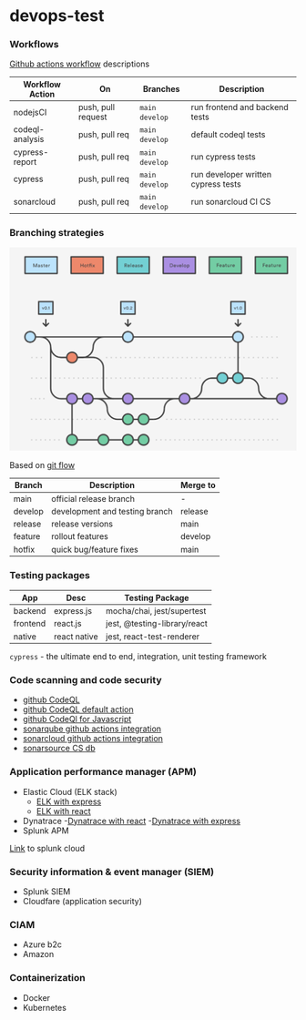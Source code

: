 # devops-test

### Workflows

[Github actions workflow](https://docs.github.com/en/actions/reference/workflow-syntax-for-github-actions#onpushpull_requestpaths) descriptions

| Workflow Action | On                 | Branches         | Description                         |
| --------------- | ------------------ | ---------------- | ----------------------------------- |
| nodejsCI        | push, pull request | `main` `develop` | run frontend and backend tests      |
| codeql-analysis | push, pull req     | `main` `develop` | default codeql tests                |
| cypress-report  | push, pull req     | `main` `develop` | run cypress tests                   |
| cypress         | push, pull req     | `main` `develop` | run developer written cypress tests |
| sonarcloud      | push, pull req     | `main` `develop` | run sonarcloud CI CS                |

### Branching strategies

![GitFlow](assets/Screen%20Shot%202021-05-18%20at%209.51.04%20AM.png)

Based on [git flow](https://www.atlassian.com/git/tutorials/comparing-workflows/gitflow-workflow)

| Branch  | Description                    | Merge to |
| ------- | ------------------------------ | -------- |
| main    | official release branch        | -        |
| develop | development and testing branch | release  |
| release | release versions               | main     |
| feature | rollout features               | develop  |
| hotfix  | quick bug/feature fixes        | main     |

### Testing packages

| App      | Desc         | Testing Package              |
| -------- | ------------ | ---------------------------- |
| backend  | express.js   | mocha/chai, jest/supertest   |
| frontend | react.js     | jest, @testing-library/react |
| native   | react native | jest, react-test-renderer    |

`cypress` - the ultimate end to end, integration, unit testing framework

### Code scanning and code security

- [github CodeQL](https://github.com/github/codeql)
- [github CodeQL default action](https://github.com/github/codeql-action)
- [github CodeQl for Javascript](https://codeql.github.com/docs/codeql-language-guides/codeql-for-javascript/)
- [sonarqube github actions integration](https://docs.sonarqube.org/latest/analysis/github-integration/)
- [sonarcloud github actions integration](https://github.com/SonarSource/sonarcloud-github-action)
- [sonarsource CS db](https://rules.sonarsource.com/typescript/type/Security%20Hotspot/RSPEC-2068)

### Application performance manager (APM)

- Elastic Cloud (ELK stack)
  - [ELK with express](https://www.elastic.co/guide/en/apm/agent/nodejs/current/express.html)
  - [ELK with react](https://www.elastic.co/guide/en/apm/agent/rum-js/master/react-integration.html)
- Dynatrace -[Dynatrace with react](https://www.dynatrace.com/technologies/react-monitoring/) -[Dynatrace with express](https://www.dynatrace.com/support/help/technology-support/application-software/nodejs/)
- Splunk APM

[Link](https://prd-p-uzn2b.splunkcloud.com) to splunk cloud

### Security information & event manager (SIEM)

- Splunk SIEM
- Cloudfare (application security)

### CIAM

- Azure b2c
- Amazon

### Containerization

- Docker
- Kubernetes

